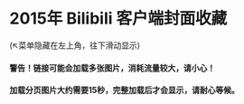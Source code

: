 # 2015年 Bilibili 客户端封面收藏 
(↖菜单隐藏在左上角，往下滑动显示)
#### 警告！链接可能会加载多张图片，消耗流量较大，请小心！
#### 加载分页图片大约需要15秒，完整加载后才会显示，请耐心等候。